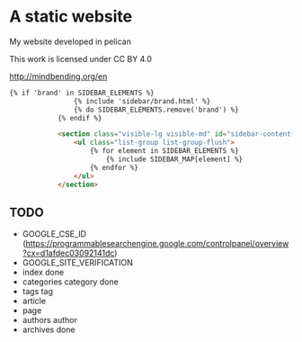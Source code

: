 # A static website
My website developed in pelican

This work is licensed under CC BY 4.0 

http://mindbending.org/en

```html
{% if 'brand' in SIDEBAR_ELEMENTS %}
                {% include 'sidebar/brand.html' %}
                {% do SIDEBAR_ELEMENTS.remove('brand') %}
            {% endif %}

            <section class="visible-lg visible-md" id="sidebar-content{% if SIDEBAR_POSITION == 'left' %}-left{% endif %}">
                <ul class="list-group list-group-flush">
                    {% for element in SIDEBAR_ELEMENTS %}
                        {% include SIDEBAR_MAP[element] %}
                    {% endfor %}
                </ul>
            </section>
```

## TODO
- GOOGLE_CSE_ID (https://programmablesearchengine.google.com/controlpanel/overview?cx=d1afdec03092141dc)
- GOOGLE_SITE_VERIFICATION
- index done
- categories category done
- tags tag
- article
- page
- authors author
- archives done
